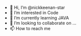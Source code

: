 - 👋 Hi, I’m @nickkeenan-star
- 👀 I’m interested in Code
- 🌱 I’m currently learning JAVA
- 💞️ I’m looking to collaborate on ...
- 📫 How to reach me 

<!---
nickkeenan-star/nickkeenan-star is a ✨ special ✨ repository because its `README.md` (this file) appears on your GitHub profile.
You can click the Preview link to take a look at your changes.
--->
